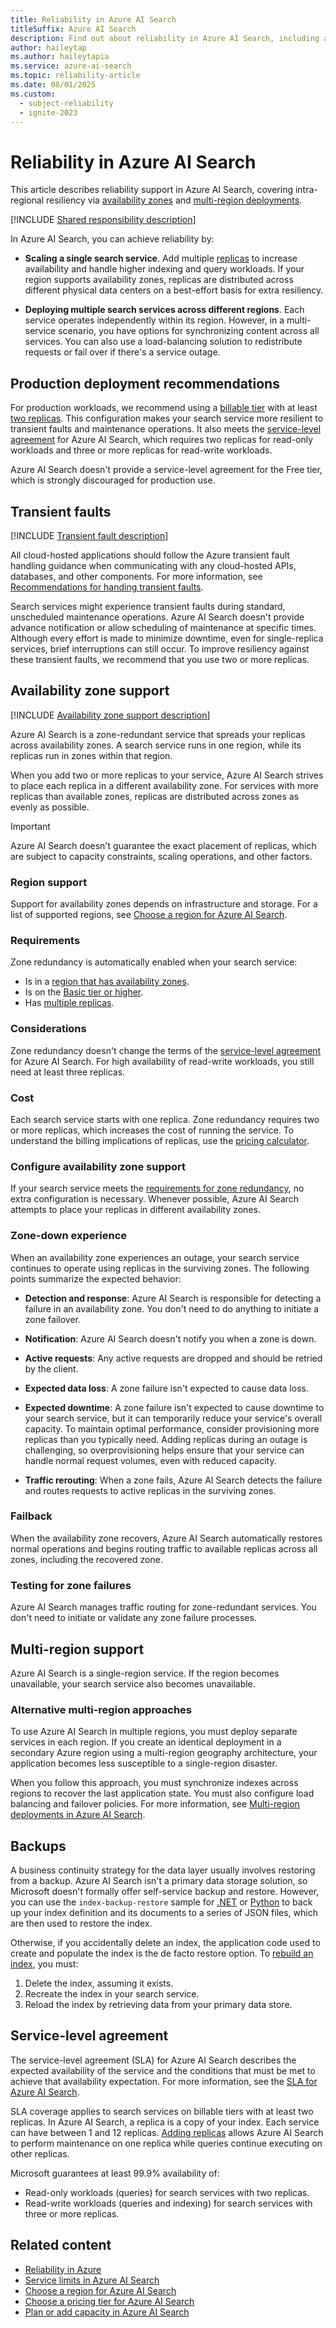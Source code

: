 ```yaml
---
title: Reliability in Azure AI Search
titleSuffix: Azure AI Search
description: Find out about reliability in Azure AI Search, including availability zones and multi-region deployments.
author: haileytap
ms.author: haileytapia
ms.service: azure-ai-search
ms.topic: reliability-article
ms.date: 08/01/2025
ms.custom:
  - subject-reliability
  - ignite-2023
---
```


# Reliability in Azure AI Search

This article describes reliability support in Azure AI Search, covering intra-regional resiliency via [availability zones](#availability-zone-support) and [multi-region deployments](#multi-region-support).

[!INCLUDE [Shared responsibility description](includes/reliability-shared-responsibility-include.md)]

In Azure AI Search, you can achieve reliability by:

+ **Scaling a single search service**. Add multiple [replicas](search-capacity-planning.md#concepts-search-units-replicas-partitions) to increase availability and handle higher indexing and query workloads. If your region supports availability zones, replicas are distributed across different physical data centers on a best-effort basis for extra resiliency.

+ **Deploying multiple search services across different regions**. Each service operates independently within its region. However, in a multi-service scenario, you have options for synchronizing content across all services. You can also use a load-balancing solution to redistribute requests or fail over if there's a service outage.

## Production deployment recommendations

For production workloads, we recommend using a [billable tier](search-sku-tier.md) with at least [two replicas](search-capacity-planning.md#add-or-remove-partitions-and-replicas). This configuration makes your search service more resilient to transient faults and maintenance operations. It also meets the [service-level agreement](#service-level-agreement) for Azure AI Search, which requires two replicas for read-only workloads and three or more replicas for read-write workloads.

Azure AI Search doesn't provide a service-level agreement for the Free tier, which is strongly discouraged for production use.

## Transient faults

[!INCLUDE [Transient fault description](includes/reliability-transient-fault-description-include.md)]

All cloud-hosted applications should follow the Azure transient fault handling guidance when communicating with any cloud-hosted APIs, databases, and other components. For more information, see [Recommendations for handing transient faults](/azure/well-architected/design-guides/handle-transient-faults).

Search services might experience transient faults during standard, unscheduled maintenance operations. Azure AI Search doesn't provide advance notification or allow scheduling of maintenance at specific times. Although every effort is made to minimize downtime, even for single-replica services, brief interruptions can still occur. To improve resiliency against these transient faults, we recommend that you use two or more replicas.

## Availability zone support

[!INCLUDE [Availability zone support description](includes/reliability-availability-zone-description-include.md)]

Azure AI Search is a zone-redundant service that spreads your replicas across availability zones. A search service runs in one region, while its replicas run in zones within that region.

When you add two or more replicas to your service, Azure AI Search strives to place each replica in a different availability zone. For services with more replicas than available zones, replicas are distributed across zones as evenly as possible.

> [!IMPORTANT]
> Azure AI Search doesn't guarantee the exact placement of replicas, which are subject to capacity constraints, scaling operations, and other factors.

### Region support

Support for availability zones depends on infrastructure and storage. For a list of supported regions, see [Choose a region for Azure AI Search](search-region-support.md).

### Requirements

Zone redundancy is automatically enabled when your search service:

+ Is in a [region that has availability zones](search-region-support.md).
+ Is on the [Basic tier or higher](search-sku-tier.md).
+ Has [multiple replicas](search-capacity-planning.md#add-or-remove-partitions-and-replicas).

### Considerations

Zone redundancy doesn't change the terms of the [service-level agreement](#service-level-agreement) for Azure AI Search. For high availability of read-write workloads, you still need at least three replicas.

### Cost

Each search service starts with one replica. Zone redundancy requires two or more replicas, which increases the cost of running the service. To understand the billing implications of replicas, use the [pricing calculator](https://azure.microsoft.com/pricing/calculator/).

### Configure availability zone support

If your search service meets the [requirements for zone redundancy](#requirements), no extra configuration is necessary. Whenever possible, Azure AI Search attempts to place your replicas in different availability zones.

### Zone-down experience

When an availability zone experiences an outage, your search service continues to operate using replicas in the surviving zones. The following points summarize the expected behavior:

+ **Detection and response**: Azure AI Search is responsible for detecting a failure in an availability zone. You don't need to do anything to initiate a zone failover.

+ **Notification**: Azure AI Search doesn't notify you when a zone is down.

+ **Active requests**: Any active requests are dropped and should be retried by the client.

+ **Expected data loss**: A zone failure isn't expected to cause data loss.

+ **Expected downtime**: A zone failure isn't expected to cause downtime to your search service, but it can temporarily reduce your service's overall capacity. To maintain optimal performance, consider provisioning more replicas than you typically need. Adding replicas during an outage is challenging, so overprovisioning helps ensure that your service can handle normal request volumes, even with reduced capacity.

+ **Traffic rerouting**: When a zone fails, Azure AI Search detects the failure and routes requests to active replicas in the surviving zones.

### Failback

When the availability zone recovers, Azure AI Search automatically restores normal operations and begins routing traffic to available replicas across all zones, including the recovered zone.

### Testing for zone failures

Azure AI Search manages traffic routing for zone-redundant services. You don't need to initiate or validate any zone failure processes.

## Multi-region support

Azure AI Search is a single-region service. If the region becomes unavailable, your search service also becomes unavailable.

### Alternative multi-region approaches

To use Azure AI Search in multiple regions, you must deploy separate services in each region. If you create an identical deployment in a secondary Azure region using a multi-region geography architecture, your application becomes less susceptible to a single-region disaster.

When you follow this approach, you must synchronize indexes across regions to recover the last application state. You must also configure load balancing and failover policies. For more information, see [Multi-region deployments in Azure AI Search](search-multi-region.md).

## Backups

A business continuity strategy for the data layer usually involves restoring from a backup. Azure AI Search isn't a primary data storage solution, so Microsoft doesn't formally offer self-service backup and restore. However, you can use the `index-backup-restore` sample for [.NET](https://github.com/Azure-Samples/azure-search-dotnet-utilities/tree/main/index-backup-restore) or [Python](https://github.com/Azure/azure-search-vector-samples/tree/main/demo-python/code/utilities/index-backup-restore) to back up your index definition and its documents to a series of JSON files, which are then used to restore the index.

Otherwise, if you accidentally delete an index, the application code used to create and populate the index is the de facto restore option. To [rebuild an index](search-howto-reindex.md), you must:

1. Delete the index, assuming it exists.
1. Recreate the index in your search service.
1. Reload the index by retrieving data from your primary data store.

## Service-level agreement

The service-level agreement (SLA) for Azure AI Search describes the expected availability of the service and the conditions that must be met to achieve that availability expectation. For more information, see the [SLA for Azure AI Search](https://azure.microsoft.com/support/legal/sla/search/v1_0/).

SLA coverage applies to search services on billable tiers with at least two replicas. In Azure AI Search, a replica is a copy of your index. Each service can have between 1 and 12 replicas. [Adding replicas](search-capacity-planning.md#add-or-remove-partitions-and-replicas) allows Azure AI Search to perform maintenance on one replica while queries continue executing on other replicas.

Microsoft guarantees at least 99.9% availability of:

+ Read-only workloads (queries) for search services with two replicas.
+ Read-write workloads (queries and indexing) for search services with three or more replicas.

## Related content

+ [Reliability in Azure](/azure/reliability/overview)
+ [Service limits in Azure AI Search](search-limits-quotas-capacity.md)
+ [Choose a region for Azure AI Search](search-region-support.md)
+ [Choose a pricing tier for Azure AI Search](search-sku-tier.md)
+ [Plan or add capacity in Azure AI Search](search-capacity-planning.md)
